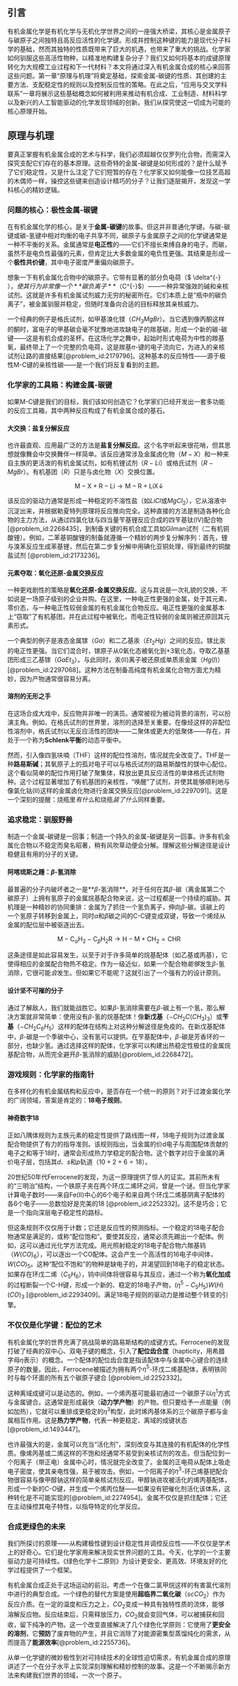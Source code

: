 ## 引言
有机金属化学是有机化学与无机化学世界之间的一座强大桥梁，其核心是金属原子与碳原子之间独特且高反应活性的化学键。形成并控制这种键的能力是现代分子科学的基础，然而其独特的性质既带来了巨大的机遇，也带来了重大的挑战。化学家如何驯服这些高活性物种，以精准地构建复杂分子？我们又如何将基本的成键原理转化为大规模工业过程和下一代材料？本文将通过深入有机金属合成的核心来回答这些问题。第一章“原理与机理”将奠定基础，探索金属-碳键的性质、其创建的主要方法、支配稳定性的规则以及控制反应性的策略。在此之后，“应用与交叉学科联系”一章将展示这些基础概念如何被利用来推动有机合成、工业制造、材料科学以及新兴的人工智能驱动的化学发现领域的创新。我们从探究使这一切成为可能的核心原理开始。

## 原理与机理

要真正掌握有机金属合成的艺术与科学，我们必须超越仅仅罗列化合物，而需深入探究支配它们存在的基本原理。这些奇特的金属-碳键是如何形成的？是什么赋予了它们稳定性，又是什么注定了它们短暂的存在？化学家又如何能像一位技艺高超的木偶师一样，操控这些键来创造设计精巧的分子？让我们逐层揭开，发现这一学科核心的精妙逻辑。

### 问题的核心：极性金属-碳键

在有机金属化学的核心，是关于**金属-碳键**的故事。但这并非普通化学键。与碳-碳键或碳-氢键中相对均衡的电子共享不同，碳原子与金属原子之间的化学键通常是一种不平衡的关系。金属通常是**电正性**的——它们不擅长束缚自身的电子。而碳，虽然不是电负性最强的元素，但肯定比大多数金属的电负性更强。其结果是形成一个**极性共价键**，其中电子密度严重偏向碳原子。

想象一下有机金属化合物中的碳原子。它带有显著的部分负电荷（$ \delta^{-} $），使其行为非常像一个**碳负离子**（$C^{-}$）——一种异常强效的碱和亲核试剂。这就是许多有机金属试剂威力无穷的秘密所在。它们本质上是“瓶中的碳负离子”，被金属驯服并稳定，但随时准备向合适的目标释放其亲核威力。

一个经典的例子是格氏试剂，如甲基溴化镁（$CH_3MgBr$）。当它遇到像丙酮这样的酮时，富电子的甲基碳会毫不犹豫地进攻缺电子的羰基碳，形成一个新的碳-碳键——这是有机合成的圣杯。在这场化学之舞中，起始时形式电荷为中性的羰基氧，最终带上了一个完整的负电荷，这是羰基$\pi$-键的电子流向它，为进入的亲核试剂让路的直接结果[@problem_id:2179796]。这种基本的反应特性——源于极性M-C键的亲核性碳——是一个我们将反复看到的主题。

### 化学家的工具箱：构建金属-碳键

如果M-C键是我们的目标，我们该如何创造它？化学家们已经开发出一套多功能的反应工具箱，其中两种反应构成了有机金属合成的基石。

#### 大交换：盐复分解反应

也许最直观、应用最广泛的方法是**盐复分解反应**。这个名字听起来很花哨，但其思想就像舞会中交换舞伴一样简单。该反应通常涉及金属卤化物（$M-X$）和一种来自主族的更活泼的有机金属试剂，如有机锂试剂（$R-Li$）或格氏试剂（$R-MgBr$）。有机基团（$R$）只是与卤化物（$X$）交换位置。

$$
\mathrm{M-X} + \mathrm{R-Li} \rightarrow \mathrm{M-R} + \mathrm{LiX} \downarrow
$$

该反应的驱动力通常是形成一种稳定的不溶性盐（如$LiCl$或$MgCl_2$），它从溶液中沉淀出来，并根据勒夏特列原理将反应推向完全。这种直接的方法是制造各种化合物的主力方法，从通过四氯化钛与四当量苄基锂反应合成的四苄基钛(IV)配合物 [@problem_id:2268435]，到制备关键的有机合成工具如Gilman试剂（二有机铜酸锂）。例如，二苯基铜酸锂的制备就遵循一个精妙的两步复分解序列：首先，锂与溴苯反应生成苯基锂，然后在第二步复分解中用碘化亚铜处理，得到最终的铜酸盐试剂 [@problem_id:2173236]。

#### 元素夺取：氧化还原-金属交换反应

一种更戏剧性的策略是**氧化还原-金属交换反应**。这与其说是一次礼貌的交换，不如说是一场原子级别的企业并购。在这里，一种电正性更强的金属，处于其元素、零价态，与一种电正性较弱金属的有机金属化合物反应。电正性更强的金属基本上“窃取”了有机基团，并在此过程中被氧化，而电正性较弱的金属则被还原回其元素形式。

一个典型的例子是液态金属镓（$Ga$）和二乙基汞（$Et_2Hg$）之间的反应。镓比汞的电正性更强。当它们混合时，镓原子从$0$氧化态被氧化到$+3$氧化态，夺取乙基基团形成三乙基镓（$GaEt_3$）。与此同时，汞(II)离子被还原成单质汞金属（$Hg(l)$）[@problem_id:2297068]。这种方法在制备高纯度有机金属化合物方面尤为精妙，因为产物通常很容易分离。

#### 溶剂的无形之手

在这场合成大戏中，反应物并非唯一的演员。通常被视为被动背景的溶剂，可以扮演主角。例如，在格氏试剂的世界里，溶剂的选择至关重要。在像烃这样的非配位性溶剂中，格氏试剂以无反应活性的团块——二聚体或更大的低聚体——存在，并处于一个称为**Schlenk平衡**的动态平衡中。

然而，引入像四氢呋喃（THF）这样的配位性溶剂，情况就完全改变了。THF是一种**路易斯碱**；其氧原子上的孤对电子可以与格氏试剂的路易斯酸性的镁中心配位。这个看似简单的配位作用打破了聚集体，释放出更具反应活性的单体格氏试剂物种。这个过程显著增加了有机基团的亲核性，“唤醒”了试剂，并使其能够顺利地与像氯化钴(II)这样的金属卤化物进行金属交换反应[@problem_id:2297091]。这是一个深刻的提醒：烧瓶里*有什么*和烧瓶*装了什么*同样重要。

### 追求稳定：驯服野兽

制造一个金属-碳键是一回事；制造一个持久的金属-碳键是另一回事。许多有机金属化合物以不稳定而臭名昭著，稍有风吹草动便会分解。理解这些分解途径是设计稳健且有用的分子的关键。

#### 阿喀琉斯之踵：$\beta$-氢消除

最普遍的分子内破坏者之一是**$\beta$-氢消除**。对于任何在其$\beta$-碳（离金属第二个碳原子）上拥有氢原子的金属烷基配合物来说，这一过程都是一个持续的威胁。其机理是一种精妙的协同重排：金属为了抓住一个氢负离子，伸向$\beta$-碳。该碳上的一个氢原子转移到金属上，同时$\alpha$和$\beta$碳之间的C-C键变成双键，导致一个烯烃从金属的配位层中被驱逐出去。

$$
\mathrm{M-C}_{\alpha}\mathrm{H}_2-\mathrm{C}_{\beta}\mathrm{H}_2\mathrm{R} \rightarrow \mathrm{H-M} + \mathrm{CH}_2=\mathrm{CHR}
$$

这条途径是如此容易发生，以至于对于许多简单的烷基配体（如乙基或丙基），它使得相应的金属配合物热不稳定。作为一级近似，如果一个配合物*能够*发生$\beta$-氢消除，它很可能*会*发生。但如果它不能呢？这就引出了一个强有力的设计原则。

#### 设计坚不可摧的分子

通过了解敌人，我们就能战胜它。如果$\beta$-氢消除需要在$\beta$-碳上有一个氢，那么解决方案就非常简单：使用没有$\beta$-氢的烷基配体！像**新戊基**（$-CH_2C(CH_3)_3$）或**苄基**（$-CH_2C_6H_5$）这样的配体在结构上对这种分解途径是免疫的。在新戊基配体中，$\beta$-碳是一个季碳中心，没有氢可以提供。在苄基配体中，$\beta$-碳是芳香环的一部分，也缺少氢。通过选择这样的配体，化学家可以构建出热稳定性极佳的金属烷基配合物，从而完全避开$\beta$-氢消除的威胁[@problem_id:2268472]。

### 游戏规则：化学家的指南针

在多样化的有机金属结构和反应中，是否存在一个统一的原则？对于过渡金属化学的广阔领域，答案是肯定的：**18电子规则**。

#### 神奇数字18

正如八隅体规则为主族元素的稳定性提供了路线图一样，18电子规则为过渡金属配合物提供了有力的指导准则。该规则指出，当金属的价d电子与周围配体贡献的电子之和等于18时，通常会形成热力学稳定的配合物。这个数字对应于金属的满价电子层，包括其$d$、$s$和$p$轨道（$10+2+6=18$）。

20世纪50年代Ferrocene的发现，为这一原理提供了惊人的证实。其前所未有的“三明治”结构，一个铁原子夹在两个环戊二烯环之间，曾是一个谜。但当化学家计算电子数时——来自Fe(II)中心的6个电子和来自两个环戊二烯基阴离子配体的各6个电子——总数恰好是完美的18 [@problem_id:2252332]。这不是巧合；它是一个指向深层电子稳定性的路标。

但这条规则不仅仅用于计数；它还是反应性的预测指标。一个稳定的18电子配合物通常是满足的，或称“配位饱和”。要使其反应，通常必须先踢出一个配体。例如，这可以通过光化学方法完成。用光照射稳定的18电子配合物六羰基钨（$W(CO)_6$），可以逐出一个CO配体。这会产生一个高活性的16电子中间体，$W(CO)_5$。这种“配位不饱和”的物种是缺电子的，并渴望回到18电子的稳定状态。如果存在环戊二烯（$C_5H_6$），钨中间体将很容易与其反应，通过一个称为**氧化加成**的过程断裂一个C-H键，形成一个新的、稳定的18电子产物，$(\eta^5-C_5H_5)W(H)(CO)_3$ [@problem_id:2293409]。满足18电子规则的驱动力是推动整个转变的引擎。

### 不仅仅是化学键：配位的艺术

有机金属化学的世界充满了挑战简单的路易斯结构的成键方式。Ferrocene的发现打破了经典的双中心、双电子键的概念，引入了**配位齿合度**（hapticity，用希腊字母$\eta$表示）的概念。一个配体的配位齿合度是指该配体中与金属中心键合的连续原子的数量。因此，Ferrocene被描述为拥有两个$\eta^5$-环戊二烯基配体，表明铁同时与每个环面的所有五个碳原子键合 [@problem_id:2252332]。

这种离域成键可以是动态的。例如，一个烯丙基可能最初通过一个碳原子以$\eta^1$方式与金属键合。这通常是形成最快（**动力学产物**）的产物。但只要给予一点能量（例如加热），它就可以重排成更稳定的$\eta^3$构型，此时烯丙基体系的三个碳原子都与金属相互作用。这是**热力学产物**，代表一种更稳定、离域的成键状态 [@problem_id:1493447]。

也许最强大的是，金属可以充当“活化剂”，深刻改变与其连接的有机配体的化学性质。像烯丙基或二烯这样的不饱和烃通常不易受到亲核试剂的攻击。但当配位到一个阳离子（带正电）金属中心时，情况就完全改变了。金属的正电荷从配体上吸走电子密度，使其亲电性强，易于被攻击。例如，一个阳离子的$\eta^3$-环己烯基钯配合物很容易与像甲醇钠这样的简单亲核试剂反应。甲醇钠进攻被活化的烯丙基配体，形成一个新的C-O键，并生成一个烯丙位醚——如果没有钯催化剂活化该体系，这种转化是不可能实现的[@problem_id:2274954]。金属不仅仅是抓住配体；它还在主动操控其电子特性，以指导特定的化学反应。

### 合成更绿色的未来

我们所探讨的原理——从构建极性键到设计稳定性并调控反应性——不仅仅是学术上的好奇心。它们是化学家用来解决现实世界问题的工具。今天，化学的一个主要驱动力是可持续性。《绿色化学十二原则》为设计更安全、更高效、环境友好的化学过程提供了一个框架。

有机金属合成正处于这场运动的前沿。考虑一个在像二氯甲烷这样的有害氯代溶剂中进行的典型合成。一个绿色的替代方案是使用**超临界二氧化碳**（$scCO_2$）作为反应介质。在一定的温度和压力之上，$CO_2$变成一种具有独特性质的流体，能够溶解反应物。反应结束后，只需释放压力，$CO_2$就会变回气体，可以被捕获和回收，留下纯净的产物。这一个改变直接解决了几个绿色化学原则：它使用了**更安全的溶剂**，它**预防**了废弃物的产生，并且它消除了对能源密集型蒸馏纯化的需求，从而提高了**能源效率**[@problem_id:2255736]。

从单一化学键的微妙极性到对可持续技术的全球性迫切需求，有机金属合成的原理讲述了一个在分子水平上实现深刻理解和精妙控制的故事。这是一个不断揭示新方法来构建我们世界的领域，一次一个原子。

